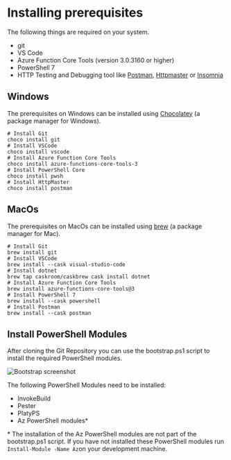 # Installing prerequisites

The following things are required on your system.

- git
- VS Code
- Azure Function Core Tools (version 3.0.3160 or higher)
- PowerShell 7
- HTTP Testing and Debugging tool like [Postman](https://www.postman.com/), [Httpmaster](https://www.httpmaster.net/) or [Insomnia](https://insomnia.rest/)


## Windows

The prerequisites on Windows can be installed using [Chocolatey](https://chocolatey.org/) (a package manager for Windows).

```
# Install Git
choco install git
# Install VSCode
choco install vscode
# Install Azure Function Core Tools
choco install azure-functions-core-tools-3
# Install PowerShell Core
choco install pwsh
# Install HttpMaster
choco install postman
```

## MacOs
The prerequisites on MacOs can be installed using [brew](https://brew.sh/) (a package manager for Mac).

```
# Install Git
brew install git
# Install VSCode
brew install --cask visual-studio-code
# Install dotnet
brew tap caskroom/caskbrew cask install dotnet
# Install Azure Function Core Tools
brew install azure-functions-core-tools@3
# Install PowerShell 7
brew install --cask powershell
# Install Postman
brew install --cask postman
```

## Install PowerShell Modules

After cloning the Git Repository you can use the bootstrap.ps1 script to install the required PowerShell modules.

![Bootstrap screenshot](/pictures/bootstrap.png)

The following PowerShell Modules need to be installed:

- InvokeBuild
- Pester
- PlatyPS
- Az PowerShell modules*

\* The installation of the Az PowerShell modules are not part of the bootstrap.ps1 script. If you have not installed these PowerShell modules run `Install-Module -Name Az`on your development machine.

